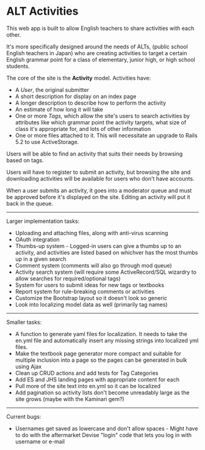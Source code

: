 # ALT Activities


This web app is built to allow English teachers to share activities with each other.

It's more specifically designed around the needs of ALTs, (public school English teachers in Japan) who are creating activities to target a certain English grammar point for a class of elementary, junior high, or high school students.

The core of the site is the **Activity** model. Activities have:

- A *User*, the original submitter
- A short description for display on an index page
- A longer description to describe how to perform the activity
- An estimate of how long it will take
- One or more *Tags*, which allow the site's users to search activities by attributes like which grammar point the activity targets, what size of class it's appropriate for, and lots of other information
- One or more files attached to it. This will necessitate an upgrade to Rails 5.2 to use ActiveStorage.

Users will be able to find an activity that suits their needs by browsing based on tags.

Users will have to register to submit an activity, but browsing the site and downloading activities will be available for users who don't have accounts.

When a user submits an activity, it goes into a moderator queue and must be approved before it's displayed on the site. Editing an activity will put it back in the queue.

---

Larger implementation tasks:

- Uploading and attaching files, along with anti-virus scanning
- OAuth integration
- Thumbs-up system - Logged-in users can give a thumbs up to an activity, and activities are listed based on whichver has the most thumbs up in a given search
- Comment system (comments will also go through mod queue)
- Activity search system (will require some ActiveRecord/SQL wizardry to allow searches for required/optional tags)
- System for users to submit ideas for new tags or textbooks
- Report system for rule-breaking comments or activities
- Customize the Bootstrap layout so it doesn't look so generic
- Look into localizing model data as well (primarily tag names)

---

Smaller tasks:

- A function to generate yaml files for localization. It needs to take the en.yml file and automatically insert any missing strings into localized yml files.
- Make the textbook page generator more compact and suitable for multiple inclusion into a page so the pages can be generated in bulk using Ajax
- Clean up CRUD actions and add tests for Tag Categories
- Add ES and JHS landing pages with appropriate content for each
- Pull more of the site text into en.yml so it can be localized
- Add pagination so activity lists don't become unreadably large as the site grows (maybe with the Kaminari gem?)

---

Current bugs:

- Usernames get saved as lowercase and don't allow spaces - Might have to do with the aftermarket Devise "login" code that lets you log in with username or e-mail
 

